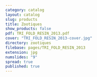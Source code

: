 ```yaml
---
category: catalog
layout: catalog
slug: products
title: Zootiques
show_products: false
pdf: TRI_FOLD_RESIN_2013.pdf
cover: "TRI_FOLD_RESIN_2013-cover.jpg"
directory: zootiques
filebase: pages/TRI_FOLD_RESIN_2013
extension: jpg
numslides: "9"
spread: true
published: true
---
```



